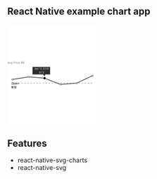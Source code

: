 ## React Native example chart app
<img src="https://github.com/hung-nb/react-native-svgcharts/blob/master/Screen%20Shot%202019-03-07%20at%205.54.49%20pm.png" width="200"/>

## Features
* react-native-svg-charts
* react-native-svg
